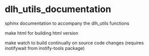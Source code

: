 # dlh_utils_documentation

sphinx documentation to accompany the dlh_utils functions

make html
for building html version

make watch
to build continually on source code changes (requires inotifywait from inotify-tools package)
